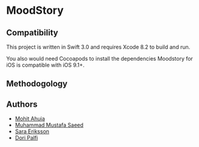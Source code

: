 # MoodStory

## Compatibility

This project is written in Swift 3.0 and requires Xcode 8.2 to build and run.

You also would need Cocoapods to install the dependencies
Moodstory for iOS is compatible with iOS 9.1+.

## Methodogology



## Authors

* [Mohit Ahuja](https://github.com/ahujamoh)
* [Muhammad Mustafa Saeed](https://github.com/mmustafasaeed)
* [Sara Eriksson](https://github.com/sarace)
* [Dori Palfi](https://github.com/doripalfi)
